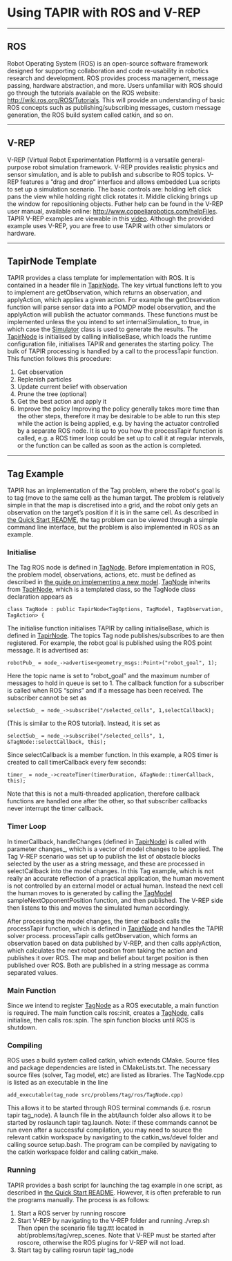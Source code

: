 Using TAPIR with ROS and V-REP
==========================================================================

--------------------------------------------------------------------------
ROS
--------------------------------------------------------------------------

Robot Operating System (ROS) is an open-source software framework designed for supporting collaboration and code re-usability in robotics research and development. ROS provides process management, message passing, hardware abstraction, and more. Users unfamiliar with ROS should go through the tutorials available on the ROS website: http://wiki.ros.org/ROS/Tutorials. This will provide an understanding of basic ROS concepts such as publishing/subscribing messages, custom message generation, the ROS build system called catkin, and so on.


--------------------------------------------------------------------------
V-REP
--------------------------------------------------------------------------

V-REP (Virtual Robot Experimentation Platform) is a versatile general-purpose robot simulation framework. V-REP provides realistic physics and sensor simulation, and is able to publish and subscribe to ROS topics. V-REP features a ”drag and drop” interface and allows embedded Lua scripts to set up a simulation scenario. The basic controls are: holding left click pans the view while holding right click rotates it. Middle clicking brings up the window for repositioning objects. Futher help can be found in the V-REP user manual, available online: http://www.coppeliarobotics.com/helpFiles. TAPIR V-REP examples are viewable in this [video](https://www.youtube.com/watch?v=5fdEgwSxGMg). Although the provided example uses V-REP, you are free to use TAPIR with other simulators or hardware.


--------------------------------------------------------------------------
TapirNode Template
--------------------------------------------------------------------------

TAPIR provides a class template for implementation with ROS. It is contained in a header file in [TapirNode]. The key virtual functions left to you to implement are getObservation, which returns an observation, and applyAction, which applies a given action. For example the getObservation function will parse sensor data into a POMDP model observation, and the applyAction will publish the actuator commands. These functions must be implemented unless the you intend to set internalSimulation\_ to true, in which case the [Simulator] class is used to generate the results. The [TapirNode] is initialised by calling initialiseBase, which loads the runtime configuration file, initialises TAPIR and generates the starting policy. The bulk of TAPIR processing is handled by a call to the processTapir function. This function follows this procedure:
1. Get observation
2. Replenish particles
3. Update current belief with observation
4. Prune the tree (optional)
5. Get the best action and apply it
6. Improve the policy
Improving the policy generally takes more time than the other steps, therefore it may be desirable to be able to run this step while the action is being applied, e.g. by having the actuator controlled by a separate ROS node. It is up to you how the processTapir function is called, e.g. a ROS timer loop could be set up to call it at regular  intervals, or the function can be called as soon as the action is completed. 


--------------------------------------------------------------------------
Tag Example
--------------------------------------------------------------------------

TAPIR has an implementation of the Tag problem, where the robot's goal is to tag (move to the same cell) as the human target. The problem is relatively simple in that the map is discretised into a grid, and the robot only gets an observation on the target’s position if it is in the same cell. As described in [the Quick Start README][../README.md], the tag problem can be viewed through a simple command line interface, but the problem is also implemented in ROS as an example.

### Initialise

The Tag ROS node is defined in [TagNode]. Before implementation in ROS, the problem model, observations, actions, etc. must be defined as described in [the guide on implementing a new model][../docs/Making_A_New_Model.md]. [TagNode] inherits from [TapirNode], which is a templated class, so the TagNode class declaration appears as 

    class TagNode : public TapirNode<TagOptions, TagModel, TagObservation, TagAction> {

The initialise function initialises TAPIR by calling initialiseBase, which is defined in [TapirNode]. The topics Tag node publishes/subscribes to are then registered. For example, the robot goal is published using the ROS point message. It is advertised as:

    robotPub_ = node_->advertise<geometry_msgs::Point>("robot_goal", 1);

Here the topic name is set to “robot_goal” and the maximum number of messages to hold in queue is set to 1. The callback function for a subscriber is called when  ROS “spins” and if a message has been received. The subscriber cannot be set as 

    selectSub_ = node_->subscribe("/selected_cells", 1,selectCallback);

(This is similar to the ROS tutorial). Instead, it is set as 

    selectSub_ = node_->subscribe("/selected_cells", 1,	&TagNode::selectCallback, this);

Since selectCallback is a member function. In this example, a ROS timer is created to call timerCallback every few seconds:

    timer_ = node_->createTimer(timerDuration, &TagNode::timerCallback, this);

Note that this is not a multi-threaded application, therefore callback functions are handled one after the other, so that subscriber callbacks never interrupt the timer callback.

### Timer Loop

In timerCallback, handleChanges (defined in [TapirNode]) is called with parameter changes\_, which is a vector of model changes to be applied. The Tag V-REP scenario was set up to publish the list of obstacle blocks selected by the user as a string message, and these are processed in selectCallback into the model changes. In this Tag example, which is not really an accurate reflection of a practical application, the human movement is not controlled by an external model or actual human. Instead the next cell the human moves to is generated by calling the [TagModel] sampleNextOpponentPosition function, and then published. The V-REP side then listens to this and moves the simulated human accordingly.

After processing the model changes, the timer callback calls the processTapir function, which is defined in [TapirNode] and handles the TAPIR solver process. processTapir calls getObservation, which  forms an observation based on data published by V-REP, and then calls applyAction, which calculates the next robot position from taking the action and publishes it over ROS. The map and belief about target position is then published over ROS. Both are published in a string message as comma separated values.

### Main Function

Since we intend to register [TagNode] as a ROS executable, a main function is required. The main function calls ros::init, creates a [TagNode], calls initialise, then calls ros::spin. The spin function blocks until ROS is shutdown. 

### Compiling

ROS uses a build system called catkin, which extends CMake. Source files and package dependencies are listed in CMakeLists.txt. The necessary source files (solver, Tag model, etc) are listed as libraries. The TagNode.cpp is listed as an executable in the line

    add_executable(tag_node src/problems/tag/ros/TagNode.cpp)

This allows it to be started through ROS terminal commands (i.e. rosrun tapir tag\_node). A launch file in the abt/launch folder also allows it to be started by roslaunch tapir tag.launch. Note: if these commands cannot be run even after a successful compilation, you may need to source the relevant catkin workspace by navigating to the catkin\_ws/devel folder and calling source setup.bash. The program can be compiled by navigating to the catkin workspace folder and calling catkin_make.

### Running

TAPIR provides a bash script for launching the tag example in one script, as described in [the Quick Start README][../README.md]. However, it is often preferable to run the programs manually. The process is as follows:
1. Start a ROS server by running roscore
2. Start V-REP by navigating to the V-REP folder and running ./vrep.sh Then open the scenario file tag.ttt located in abt/problems/tag/vrep_scenes. Note that V-REP must be started after roscore, otherwise the ROS plugins for V-REP will not load. 
3. Start tag by calling rosrun tapir tag_node	



[TapirNode]: ../src/problems/shared/ros/TapirNode.hpp
[Simulator]: ../src/solver/Simulator.hpp
[TagNode]: ../src/problems/tag/ros/TagNode.hpp
[TagModel]: ../src/problems/tag/TagModel.cpp
[../README.md]: ../README.md
[../docs/Making_A_New_Model.md]: ../docs/Making_A_New_Model.md
